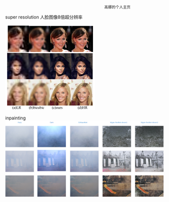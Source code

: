                                                 
                                                
                                                
                                                
                                                
                                                高娜的个人主页


super resolution
人脸图像8倍超分辨率

![face_8x](https://github.com/high426/high426.github.io/blob/master/face_8x.png)

inpainting
![dehazy](https://github.com/high426/high426.github.io/blob/master/dehazy.png)
